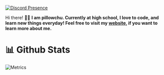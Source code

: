 [![Discord Presence](https://lanyard.cnrad.dev/api/828680715905400912)](https://discord.com/users/828680715905400912)

Hi there! 🤚🏻
**I am pillowchu. Currently at high school, I love to code, and learn new things everyday! Feel free to visit my [website](https://pillowchu.jketamine.dev), if you want to learn more about me.**
  
# 📊 Github Stats

<picture>
  <img src="/github-metrics.svg" alt="Metrics">
</picture>
